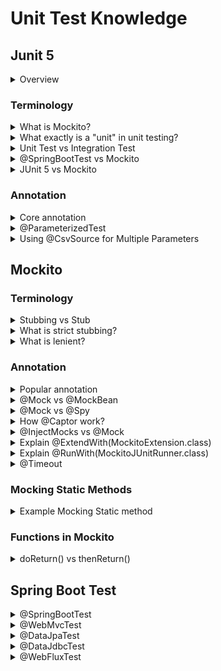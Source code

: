 # Unit Test Knowledge
## Junit 5
<details>
  <summary>Overview</summary>
  <br/>
  
  ![](images/detailed_JUnit_5_architecture.png)
  
  Ref: https://nipafx.dev/junit-5-architecture-jupiter/
  
</details>

### Terminology
<details>
  <summary>What is Mockito?</summary>
  <br/>

  Mockito is a popular Java-based mocking framework used for unit testing. It allows developers to create mock objects and define their behavior.
  
</details>
<details>
  <summary>What exactly is a "unit" in unit testing?</summary>
  <br/>
  
   A unit is "the smallest piece of the code that can be usefully tested".
  
</details>
<details>
  <summary>Unit Test vs Integration Test</summary>
  <br/>
  
  **Unit Test**
  
  A unit test covers a single “**unit**”, where a unit commonly is a single class.
  
  **Integration Test**
  
  An integration test can be any of the following:
  
  + A test that covers multiple “units”. It tests the interaction between two or more classes
  + A test that covers multiple layers, might cover the interaction between a business service and the persistence layer, for instance.
  + A test that covers the whole path through the application. We send a request to the application and check that it responds correctly and has changed the database state according to our expectations.
  
</details>
<details>
  <summary>@SpringBootTest vs Mockito</summary>
  <br/>
  
  In my opinion, even we're using a mocked bean, but we're still running within spring context and for me this is an **integration test**(a unit test doesn't need any spring context to run within).
  
  With unit testing  just use **Mockito** or another framework that doesn’t need spring context(`@SpringBootTest`). When writing a test for a service class to test some calculation logic, we don’t need spring context and this is a **PURE** unit test.
  
  When running a test in spring context, this is considered an integration test even if you're using `@MockBean`.
  
  Ref: https://stackoverflow.com/questions/54658563/unit-test-or-integration-test-in-spring-boot
</details>
<details>
  <summary>JUnit 5 vs Mockito</summary>
  <br/>

  JUnit 5 focuses on writing and running tests, while Mockito focuses on creating and managing mock objects.

  **JUnit 5**
  + Uses annotations like `@Test`, `@BeforeEach`, `@AfterEach` to define test methods and lifecycle methods.
  + Provides methods to assert conditions in your tests, such as `assertEquals()`, `assertTrue()`, and `assertNull()`.

  **Mockito**
  + Allows creating mock objects to mimic the behavior of real objects.
  + Defines the behavior of mock objects.
  
</details>

### Annotation

<details>
  <summary>Core annotation</summary>
  <br/>

  + `@Test`: Marks a method as a test method.
  + `@BeforeEach`: Executed before each test method.
  + `@AfterEach`: Executed after each test method.
  + `@BeforeAll`: Executed once before all test methods in the class. Method must be static.
  + `@AfterAll`: Executed once after all test methods in the class. Method must be static.
  
</details>

<details>
  <summary>@ParameterizedTest</summary>
  <br/>

  + `@ParameterizedTest` in JUnit 5 to run the same test method multiple times with different parameters.

  _Example:_

  ```
  public class Numbers {
    public static boolean isOdd(int number) {
        return number % 2 != 0;
    }
  }
  ```

  ```
  public class NumbersTest {

    @ParameterizedTest
    @ValueSource(ints = {1, 3, 5, -3, 15, Integer.MAX_VALUE})
    void isOdd_ShouldReturnTrueForOddNumbers(int number) {
        assertTrue(Numbers.isOdd(number));
    }
  }
  ```

_Note:_ The `@ValueSource` annotation in JUnit 5 is designed to provide a single array of values for a parameterized test, and it can only be used for providing a single argument per test.
  
</details>

<details>
  <summary>Using @CsvSource for Multiple Parameters</summary>
  <br/>

  **Example with** `@CsvSource`

  ```
  @ParameterizedTest
  @CsvSource({
      "apple, 1",
      "banana, 2",
      "cherry, 3"
  })
  void testWithMultipleParameters(String fruit, int quantity) {
      assertNotNull(fruit);
      assertTrue(quantity > 0);
  }
  ```

  **Example with** `@MethodSource`

  ```
  @ParameterizedTest
  @MethodSource("provideFruitsAndQuantities")
  void testWithMultipleParameters(String fruit, int quantity) {
      assertNotNull(fruit);
      assertTrue(quantity > 0);
  }
  
  static Stream<Arguments> provideFruitsAndQuantities() {
      return Stream.of(
          Arguments.of("apple", 1),
          Arguments.of("banana", 2),
          Arguments.of("cherry", 3)
      );
  }
  ```
  
</details>

## Mockito

### Terminology
<details>
  <summary>Stubbing vs Stub</summary>
  <br/>

  **Stub:**
  + A stub is a mock object that has been configured to return specific values or perform specific actions when certain methods are called.
  
  ```
  @Test
  void getUser_success() {
    UserDao userDao = Mockito.mock(UserDao.class); // Create a stub for the UserDAO
  }
  ```

  **Stubbing:**
  + Stubbing is the process of defining the behavior of a mock object’s method. When you stub a method, you specify what it should return when called with certain arguments.
  + The act of using fake objects.

  **Example:**
  ```
  when(mockObject.someMethod()).thenReturn(someValue);
  ```
</details>

<details>
  <summary>What is strict stubbing?</summary>
  <br/>
  
  + Strict stubbing in Mockito is a feature designed to make your tests cleaner and more maintainable. Strict stubbing is enabled by default in _Mockito 3.0 and later_

  **Features of Strict Stubbing:**
  + Detects Unused Stubs
  + Argument Mismatch Detection

  _Example:_

  ```
  // Stubbing a method
  when(mockObject.someMethod()).thenReturn(someValue);
  
  // If someMethod() is never called in the test, Mockito will throw an UnnecessaryStubbingException
  ```
</details>

<details>
  <summary>What is lenient?</summary>
  <br/>

  In Mockito, the term “lenient” refers to a mode that allows you to bypass strict stubbing rules. By default, Mockito enforces strict stubbing, which means it will throw exceptions if there are unnecessary stubs

  ```
  public class LenientTest {
  
      @Test
      void testLenientStubbing() {
          List<String> mockList = mock(List.class);
          
          // Configure lenient stubbing
          lenient().when(mockList.get(0)).thenReturn("lenient stub");
  
          // This won't throw an UnnecessaryStubbingException
          verify(mockList, never()).get(0);
      }
  }
  ```
</details>

### Annotation
<details>
  <summary>Popular annotation</summary>
  <br/>
  
  Annotation | Description |
  --- | --- |
  @Mock | Use to create and inject mocked instances without having to call `Mockito.mock` manually. |
  @Spy | Part of the object will be mocked and part will use real method invocations. |
  @Captor | To capture **arguments** that are passed to the methods of mocked objects.  |
  @InjectMocks | Creates an instance of the class and injects the mocks that are created with the `@Mock` (or `@Spy`). |

  
</details>
<details>
  <summary>@Mock vs @MockBean</summary>
  <br/>
  
  **@Mock**
  
  This annotation is a shorthand for the `Mockito.mock()` method. The `Mockito.mock()` method allows us to create a mock object of a class or an interface. 
  
  **@MockBean**
  
  Use the `@MockBean` to add mock objects to the _Spring application context_.
   
  Ref: https://www.baeldung.com/java-spring-mockito-mock-mockbean
  
</details>
<details>
  <summary>@Mock vs @Spy</summary>
  <br/>
  
  `@Mock`

  + **Purpose:** Creates a mock object that simulates the behavior of a real object.
  + **Behavior:** By default, all methods of the mock return default values (e.g., null for objects, 0 for integers).

  _Example:_
  ```
  @Mock
  List<String> mockedList;
  
  @Test
  public void testMock() {
      mockedList.add("one");
      Mockito.verify(mockedList).add("one");
      assertEquals(0, mockedList.size()); // size is still 0 because it's a mock
  }
  ```
  
  `@Spy`
  
  + **Purpose:** Creates a spy object that wraps a real instance of the class.
  + **Behavior:** By default, all methods of the spy call the real methods unless they are stubbed.

  _Example:_
  ```
  @Spy
  List<String> spyList = new ArrayList<>();

  @Test
  public void testSpy() {
      spyList.add("one");
      spyList.add("two");

      verify(spyList).add("one");
      verify(spyList).add("two");

      assertEquals(2, spyList.size());
      assertEquals("one", spyList.get(0));
      assertEquals("two", spyList.get(1));
  }
  ```

  ```
  @Spy
  MyService myService = new MyService();

  @InjectMocks
  MyController myController;

  @Test
  public void testServiceSpy() {
      doReturn("Mocked Response").when(myService).someMethod();

      String response = myController.handleRequest();

      assertEquals("Mocked Response", response);
      assertEquals("Another Real Response", anotherResponse); // This will call the real method
      verify(myService).someMethod();
      verify(myService).anotherMethod();
  }

  class MyService {
      public String someMethod() {
          return "Real Response";
      }
  
      public String anotherMethod() {
          return "Another Real Response";
      }
  }

  class MyController {
      private final MyService myService;
  
      public String handleRequest() {
          return myService.someMethod();
      }
  }
  ```
  + In this example, The someMethod is stubbed to return a mocked response, while other methods of MyService can still be called normally.
  
</details>
<details>
  <summary>How @Captor work?</summary>
  <br/>

  + The `@Captor` annotation in Mockito is used to create an instance of `ArgumentCaptor`, which allows you to capture arguments passed to methods during testing. This is useful when you want to inspect the arguments that were passed to a method call.
  + You use the `capture(` method of ArgumentCaptor in conjunction with `verify()` to capture the arguments passed to a method.

  _Example:_

  ```
  public class NotificationService {
      private final MessageSender messageSender;
  
      public void sendNotification(String recipient, String message) {
          Message msg = new Message(recipient, message);
          messageSender.send(msg);
      }
  }
  ```

  ```
  public interface MessageSender {
      void send(Message message);
  }
  ```
  ```
  public class Message {
      private String recipient;
      private String content;
  
      ...
  }
  ```
  ```
  @ExtendWith(MockitoExtension.class)
  public class NotificationServiceTest {
  
      @Mock
      MessageSender messageSender;
  
      @InjectMocks
      NotificationService notificationService;
  
      @Captor
      ArgumentCaptor<Message> messageCaptor;
  
      @Test
      public void testSendNotification() {
          // Act
          notificationService.sendNotification("user@example.com", "Hello, User!");
  
          // Capture the argument
          verify(messageSender).send(messageCaptor.capture());
          Message capturedMessage = messageCaptor.getValue();
  
          // Assert
          assertEquals("user@example.com", capturedMessage.getRecipient());
          assertEquals("Hello, User!", capturedMessage.getContent());
      }
  }
  ```
  
</details>
<details>
  <summary>@InjectMocks vs @Mock</summary>
  <br/>

  `@InjectMocks`:

  + Used to create a mock object of the class under test. Classes have `@Mock` or `@Spy` will Automatically injects to class hold `@InjectMocks`.

  `@Mock`:
  
  + Used to create a mock object of any class.

  
</details>
<details>
  <summary>Explain @ExtendWith(MockitoExtension.class)</summary>
  <br/>

  + `@ExtendWith(MockitoExtension.class)` is a JUnit 5 annotation that enables the use of Mockito's features within your test classes.
  + Any fields in the test class annotated with `@Mock`, `@Spy`, `@InjectMocks`, or `@Captor` are automatically initialized before each test method runs.
  + You don’t need to manually call` MockitoAnnotations.initMocks(this)` in a `@Before` method.

  _Note: Manual Initialization_

  + We can manually initialize your mocks using `MockitoAnnotations.initMocks(this)` in a `@BeforeEach` method:

  ```
  public class UserServiceTest {
    @Mock
    private UserRepository userRepository;

    @InjectMocks
    private UserService userService;

    @BeforeEach
    public void init() {
        MockitoAnnotations.initMocks(this);
    }

    @Test
    public void testFindUser() {
        // Test logic here
    }
  }
  ```
  
</details>
<details>
  <summary>Explain @RunWith(MockitoJUnitRunner.class)</summary>
  <br/>

  + The @RunWith(MockitoJUnitRunner.class) annotation is used in JUnit 4 to integrate Mockito.
  + It automatically initializes mocks, spies, and other Mockito features.
  
</details>
<details>
  <summary>@Timeout</summary>
  <br/>

  It allows you to specify a maximum time limit for a test method. If the test method exceeds this time limit, the test will fail automatically. We can apply `@Timeout` at the _method level_, _class level_, or even to individual test cases within _parameterized tests_.

  **Benefits:**
  + Helps identify and prevent long-running tests.
  + Ensures that tests complete within a reasonable time frame.

  _Example:_
  ```
  @Timeout(value = 5, unit = TimeUnit.SECONDS)
  public class TimeoutTest {
  
      @Test
      void testMethodOne() throws InterruptedException {
          TimeUnit.SECONDS.sleep(6); // This will fail
      }

      @Test
      void testMethodTwo() throws InterruptedException {
          TimeUnit.SECONDS.sleep(4); // This will pass
      }
  }
  ```

  ```
  @Test
  @Timeout(value = 5, unit = TimeUnit.SECONDS)
  void testWithTimeout() throws InterruptedException {
      // Simulate a long-running task
      TimeUnit.SECONDS.sleep(10);
  }
  ```
  
</details>

### Mocking Static Methods
<details>
  <summary>Example Mocking Static method</summary>
  <br/>

  Static methods in Java are methods that belong to the class rather than an instance of the class. They can be called without creating an object of the class. Mocking static methods in Mockito allows you to control and verify the behavior of these methods during testing.

  **Common Use Cases:**
  + Utility Classes
  + Complex Static Methods
  + Specific return for getting current time, date methods 

  **How to use Mocking Static Methods:**
  + Ensure you have the mockito-inline dependency in your pom.xml

  ```
  <dependency>
      <groupId>org.mockito</groupId>
      <artifactId>mockito-inline</artifactId>
      <version>4.6.1</version>
      <scope>test</scope>
  </dependency>
  ```
  ```
  @Test
  void testMockStaticMethod() {
      // Define the specific date and time to return
      LocalDateTime fixedDateTime = LocalDateTime.of(2024, 10, 2, 12, 0);

      // Mock the static method
      try (MockedStatic<LocalDateTime> mockedLocalDateTime = mockStatic(LocalDateTime.class)) {
          mockedLocalDateTime.when(LocalDateTime::now).thenReturn(fixedDateTime);

          // Call the static method and verify the result
          assertEquals(fixedDateTime, LocalDateTime.now());

          // Verify the static method was called
          mockedLocalDateTime.verify(LocalDateTime::now);
      }
      // Outside the try-with-resources block, the original behavior is restored
      assertNotEquals(fixedDateTime, LocalDateTime.now());
  }
  ```
  
</details>

### Functions in Mockito

<details>
  <summary>doReturn() vs thenReturn() </summary>
  <br/>

  `thenReturn()`
  + When you use `thenReturn`, the actual method on the mock object is called first, and then the return value is overridden by the specified value.
  + It is type-safe, meaning the return type is checked at compile time.

  ```
  List<String> mockList = mock(List.class);
  when(mockList.get(0)).thenReturn("first");
  ```

  `doReturn()`
  + When you use doReturn, the actual method on the mock object is not called at all. Instead, the specified return value is directly returned.
  + `doReturn` is used with the do family of methods (`doReturn`, `doThrow`, `doAnswer`, etc.)
  +  Useful when we need to stub methods that return `void` type or when we want to avoid calling the actual method.
  +  It is not type-safe, meaning the return type is not checked at compile time.

  _Use case:_
  + When we need to stub a final method, which cannot be stubbed using the when method.
  + When the method we want to stub has side effects that we want to avoid during testing.
  + When we need to stub methods that return void and we want to specify behavior such as throwing an exception.
  
</details>

## Spring Boot Test

<details>
  <summary>@SpringBootTest</summary>
  <br/>
  
  Spring Boot provides the `@SpringBootTest` annotation which we can use to create an application context containing all the objects we need for all of the test types.
  
  The @SpringBootTest annotation loads the complete Spring application context.
  
  _However, that overusing `@SpringBootTest` might lead to very long-running test suites._
  
  Ref: https://reflectoring.io/spring-boot-test/
  
</details>
<details>
  <summary>@WebMvcTest</summary>
  <br/>
  
</details>
<details>
  <summary>@DataJpaTest</summary>
  <br/>
  
</details>
<details>
  <summary>@DataJdbcTest</summary>
  <br/>
  
</details>
<details>
  <summary>@WebFluxTest</summary>
  <br/>
  
</details>

